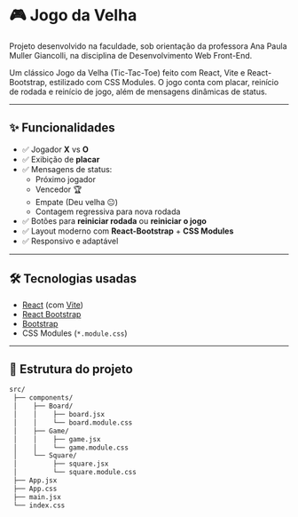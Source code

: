 # 🎮 Jogo da Velha

Projeto desenvolvido na faculdade, sob orientação da professora Ana Paula Muller Giancolli, na disciplina de Desenvolvimento Web Front-End.

Um clássico Jogo da Velha (Tic-Tac-Toe) feito com React, Vite e React-Bootstrap, estilizado com CSS Modules.
O jogo conta com placar, reinício de rodada e reinício de jogo, além de mensagens dinâmicas de status.

---

## ✨ Funcionalidades

- ✅ Jogador **X** vs **O**
- ✅ Exibição de **placar**
- ✅ Mensagens de status:
  - Próximo jogador
  - Vencedor 🏆
  - Empate (Deu velha 😐)
  - Contagem regressiva para nova rodada
- ✅ Botões para **reiniciar rodada** ou **reiniciar o jogo**
- ✅ Layout moderno com **React-Bootstrap** + **CSS Modules**
- ✅ Responsivo e adaptável

---

## 🛠️ Tecnologias usadas

- [React](https://reactjs.org/) (com [Vite](https://vitejs.dev/))
- [React Bootstrap](https://react-bootstrap.github.io/)
- [Bootstrap](https://getbootstrap.com/)
- CSS Modules (`*.module.css`)

---
## 📂 Estrutura do projeto
```bash
src/
 ├── components/
 │    ├── Board/
 │    │    ├── board.jsx
 │    │    └── board.module.css
 │    ├── Game/
 │    │    ├── game.jsx
 │    │    └── game.module.css
 │    └── Square/
 │         ├── square.jsx
 │         └── square.module.css
 ├── App.jsx
 ├── App.css
 ├── main.jsx
 └── index.css
```


